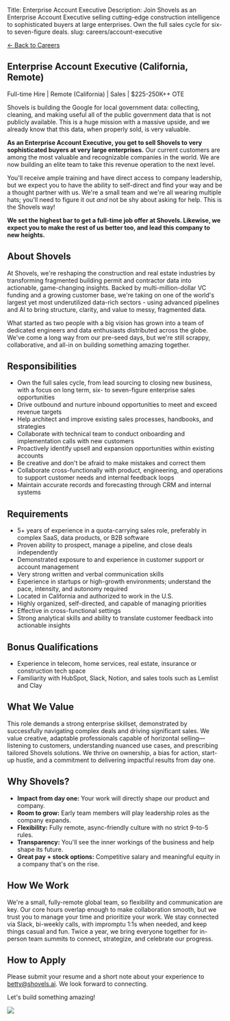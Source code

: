 Title: Enterprise Account Executive
Description: Join Shovels as an Enterprise Account Executive selling cutting-edge construction intelligence to sophisticated buyers at large enterprises. Own the full sales cycle for six- to seven-figure deals.
slug: careers/account-executive

<!-- back link -->
<section class="py-6">
  <div class="mx-auto max-w-4xl px-6">
    <a href="{filename}careers.md" class="text-emerald-900 hover:underline">← Back to Careers</a>
  </div>
</section>

<!-- position title -->
<section class="my-12">
  <div class="mx-auto max-w-4xl px-6">
    <h1 class="text-4xl font-bold tracking-tight mb-6">Enterprise Account Executive (California, Remote)</h1>
    <p class="text-lg text-gray-600">Full-time Hire | Remote (California) | Sales | $225-250K++ OTE</p>
  </div>
</section>

<!-- intro section -->
<section class="my-24">
  <div class="mx-auto max-w-4xl px-6">
    <p class="mb-4">
      Shovels is building the Google for local government data: collecting, cleaning, and making useful all of the public government data that is not publicly available. This is a huge mission with a massive upside, and we already know that this data, when properly sold, is very valuable.
    </p>
    <p class="mb-4">
      <strong>As an Enterprise Account Executive, you get to sell Shovels to very sophisticated buyers at very large enterprises.</strong> Our current customers are among the most valuable and recognizable companies in the world. We are now building an elite team to take this revenue operation to the next level.
    </p>
    <p class="mb-4">
      You'll receive ample training and have direct access to company leadership, but we expect you to have the ability to self-direct and find your way and be a thought partner with us. We're a small team and we're all wearing multiple hats; you'll need to figure it out <em>and</em> not be shy about asking for help. This is the Shovels way!
    </p>
    <p>
      <strong>We set the highest bar to get a full-time job offer at Shovels. Likewise, we expect you to make the rest of us better too, and lead this company to new heights.</strong>
    </p>
  </div>
</section>

<!-- about shovels -->
<section class="my-24">
  <div class="mx-auto max-w-4xl px-6">
    <h2 class="text-3xl font-bold tracking-tight mb-6">About Shovels</h2>
    <p class="mb-4">At Shovels, we're reshaping the construction and real estate industries by transforming fragmented building permit and contractor data into actionable, game-changing insights. Backed by multi-million-dollar VC funding and a growing customer base, we're taking on one of the world's largest yet most underutilized data-rich sectors - using advanced pipelines and AI to bring structure, clarity, and value to messy, fragmented data.</p>
    <p>What started as two people with a big vision has grown into a team of dedicated engineers and data enthusiasts distributed across the globe. We've come a long way from our pre-seed days, but we're still scrappy, collaborative, and all-in on building something amazing together.</p>
  </div>
</section>

<!-- responsibilities -->
<section class="my-24">
  <div class="mx-auto max-w-4xl px-6">
    <h2 class="text-3xl font-bold tracking-tight mb-6">Responsibilities</h2>
    <ul class="list-disc pl-6 space-y-2">
      <li>Own the full sales cycle, from lead sourcing to closing new business, with a focus on long term, six- to seven-figure enterprise sales opportunities</li>
      <li>Drive outbound and nurture inbound opportunities to meet and exceed revenue targets</li>
      <li>Help architect and improve existing sales processes, handbooks, and strategies</li>
      <li>Collaborate with technical team to conduct onboarding and implementation calls with new customers</li>
      <li>Proactively identify upsell and expansion opportunities within existing accounts</li>
      <li>Be creative and don't be afraid to make mistakes and correct them</li>
      <li>Collaborate cross-functionally with product, engineering, and operations to support customer needs and internal feedback loops</li>
      <li>Maintain accurate records and forecasting through CRM and internal systems</li>
    </ul>
  </div>
</section>

<!-- requirements -->
<section class="my-24">
  <div class="mx-auto max-w-4xl px-6">
    <h2 class="text-3xl font-bold tracking-tight mb-6">Requirements</h2>
    <ul class="list-disc pl-6 space-y-2">
      <li>5+ years of experience in a quota-carrying sales role, preferably in complex SaaS, data products, or B2B software</li>
      <li>Proven ability to prospect, manage a pipeline, and close deals independently</li>
      <li>Demonstrated exposure to and experience in customer support or account management</li>
      <li>Very strong written and verbal communication skills</li>
      <li>Experience in startups or high-growth environments; understand the pace, intensity, and autonomy required</li>
      <li>Located in California and authorized to work in the U.S.</li>
      <li>Highly organized, self-directed, and capable of managing priorities</li>
      <li>Effective in cross-functional settings</li>
      <li>Strong analytical skills and ability to translate customer feedback into actionable insights</li>
    </ul>
  </div>
</section>

<!-- bonus qualifications -->
<section class="my-24">
  <div class="mx-auto max-w-4xl px-6">
    <h2 class="text-3xl font-bold tracking-tight mb-6">Bonus Qualifications</h2>
    <ul class="list-disc pl-6 space-y-2">
      <li>Experience in telecom, home services, real estate, insurance or construction tech space</li>
      <li>Familiarity with HubSpot, Slack, Notion, and sales tools such as Lemlist and Clay</li>
    </ul>
  </div>
</section>

<!-- what we value -->
<section class="my-24">
  <div class="mx-auto max-w-4xl px-6">
    <h2 class="text-3xl font-bold tracking-tight mb-6">What We Value</h2>
    <p>This role demands a strong enterprise skillset, demonstrated by successfully navigating complex deals and driving significant sales. We value creative, adaptable professionals capable of horizontal selling—listening to customers, understanding nuanced use cases, and prescribing tailored Shovels solutions. We thrive on ownership, a bias for action, start-up hustle, and a commitment to delivering impactful results from day one.</p>
  </div>
</section>

<!-- why shovels -->
<section class="my-24">
  <div class="mx-auto max-w-4xl px-6">
    <h2 class="text-3xl font-bold tracking-tight mb-6">Why Shovels?</h2>
    <ul class="list-disc pl-6 space-y-2">
      <li><strong>Impact from day one:</strong> Your work will directly shape our product and company.</li>
      <li><strong>Room to grow:</strong> Early team members will play leadership roles as the company expands.</li>
      <li><strong>Flexibility:</strong> Fully remote, async-friendly culture with no strict 9-to-5 rules.</li>
      <li><strong>Transparency:</strong> You'll see the inner workings of the business and help shape its future.</li>
      <li><strong>Great pay + stock options:</strong> Competitive salary and meaningful equity in a company that's on the rise.</li>
    </ul>
  </div>
</section>

<!-- how we work -->
<section class="my-24">
  <div class="mx-auto max-w-4xl px-6">
    <h2 class="text-3xl font-bold tracking-tight mb-6">How We Work</h2>
    <p>We're a small, fully-remote global team, so flexibility and communication are key. Our core hours overlap enough to make collaboration smooth, but we trust you to manage your time and prioritize your work. We stay connected via Slack, bi-weekly calls, with impromptu 1:1s when needed, and keep things casual and fun. Twice a year, we bring everyone together for in-person team summits to connect, strategize, and celebrate our progress.</p>
  </div>
</section>

<!-- how to apply -->
<section class="my-24">
  <div class="mx-auto max-w-4xl px-6">
    <h2 class="text-3xl font-bold tracking-tight mb-6">How to Apply</h2>
    <div class="flex items-center gap-x-8">
      <div class="flex-1">
        <p class="mb-4">Please submit your resume and a short note about your experience to <a href="mailto:betty@shovels.ai" class="text-blue-600 hover:underline">betty@shovels.ai</a>. We look forward to connecting.</p>
        <p class="font-bold">Let's build something amazing!</p>
      </div>
      <div class="flex-none">
        <img src="/images/careers/shovels-guy-pose9.png" class="w-72">
      </div>
    </div>
  </div>
</section>

